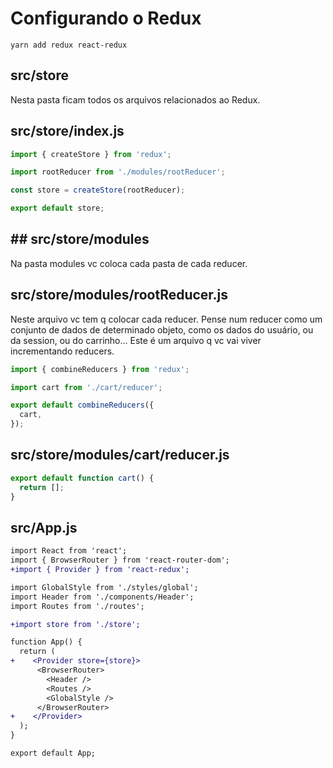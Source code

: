 # Configurando o Redux

`yarn add redux react-redux`

## src/store

Nesta pasta ficam todos os arquivos relacionados ao Redux.

## src/store/index.js

```javascript
import { createStore } from 'redux';

import rootReducer from './modules/rootReducer';

const store = createStore(rootReducer);

export default store;
```

## ## src/store/modules

Na pasta modules vc coloca cada pasta de cada reducer.

## src/store/modules/rootReducer.js

Neste arquivo vc tem q colocar cada reducer. Pense num reducer como um conjunto
de dados de determinado objeto, como os dados do usuário, ou da session, ou do
carrinho... Este é um arquivo q vc vai viver incrementando reducers.

```javascript
import { combineReducers } from 'redux';

import cart from './cart/reducer';

export default combineReducers({
  cart,
});
```

## src/store/modules/cart/reducer.js

```javascript
export default function cart() {
  return [];
}
```

## src/App.js

```diff
import React from 'react';
import { BrowserRouter } from 'react-router-dom';
+import { Provider } from 'react-redux';

import GlobalStyle from './styles/global';
import Header from './components/Header';
import Routes from './routes';

+import store from './store';

function App() {
  return (
+    <Provider store={store}>
      <BrowserRouter>
        <Header />
        <Routes />
        <GlobalStyle />
      </BrowserRouter>
+    </Provider>
  );
}

export default App;
```
